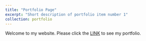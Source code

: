 ```yaml
---
title: "Portfolio Page"
excerpt: "Short description of portfolio item number 1"
collection: portfolio
---
```


Welcome to my website. Please click the [LINK](http://web.stanford.edu/~hjian42/) to see my portfolio.